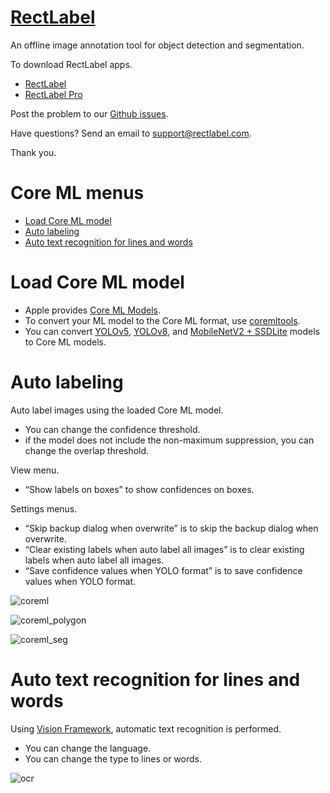 # [RectLabel](https://rectlabel.com)
An offline image annotation tool for object detection and segmentation.

To download RectLabel apps.
- [RectLabel](https://apps.apple.com/app/id1210181730)
- [RectLabel Pro](https://apps.apple.com/app/id1490990105)

Post the problem to our [Github issues](https://github.com/ryouchinsa/Rectlabel-support/issues).

Have questions? Send an email to support@rectlabel.com.

Thank you.

# Core ML menus
- [Load Core ML model](https://rectlabel.com/coreml#load-core-ml-model)
- [Auto labeling](https://rectlabel.com/coreml#auto-labeling)
- [Auto text recognition for lines and words](https://rectlabel.com/coreml#auto-text-recognition-for-lines-and-words)

# Load Core ML model
- Apple provides [Core ML Models](https://developer.apple.com/machine-learning/models/).
- To convert your ML model to the Core ML format, use [coremltools](https://github.com/apple/coremltools).
- You can convert [YOLOv5](https://github.com/ultralytics/yolov5), [YOLOv8](https://github.com/ultralytics/ultralytics), and [MobileNetV2 + SSDLite](https://machinethink.net/blog/mobilenet-ssdlite-coreml/) models to Core ML models.

# Auto labeling
Auto label images using the loaded Core ML model.
- You can change the confidence threshold.
- if the model does not include the non-maximum suppression, you can change the overlap threshold.

View menu.
- “Show labels on boxes” to show confidences on boxes.

Settings menus.
- “Skip backup dialog when overwrite” is to skip the backup dialog when overwrite.
- “Clear existing labels when auto label all images” is to clear existing labels when auto label all images.
- “Save confidence values when YOLO format” is to save confidence values when YOLO format.

![coreml](https://github.com/ryouchinsa/ryouchinsa.github.io/assets/1954306/b2301928-d331-4c69-97a8-5cfd4dd3a826)

![coreml_polygon](https://github.com/ryouchinsa/ryouchinsa.github.io/assets/1954306/e1075ebc-ef42-4654-93aa-2b628b387461)

![coreml_seg](https://github.com/ryouchinsa/ryouchinsa.github.io/assets/1954306/512b1743-a7cd-4f67-a93a-10234c34ce84)

# Auto text recognition for lines and words
Using [Vision Framework](https://developer.apple.com/documentation/vision), automatic text recognition is performed.
- You can change the language.
- You can change the type to lines or words.

![ocr](https://github.com/ryouchinsa/ryouchinsa.github.io/assets/1954306/3cbf40cd-ece4-451b-b2e8-12ea6e4724c7)








